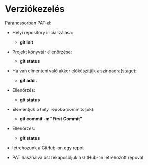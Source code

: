 
# Verziókezelés 

Parancssorban PAT-al:

- Helyi repository inicializálása:
    - **git init**

- Projekt könyvtár ellenőrzése:
    - **git status**

- Ha van elmenteni való akkor előkészítjük a színpadra(stage):
    - **git add .**

- Ellenőrzés:
    - **git status**

- Elementjük a helyi repoba(commitoljuk):
    - **git commit -m "First Commit"**

- Ellenőrzés:
    - **git status**

- létrehozunk a GitHub-on egy repot
- PAT használva összekapcsoljuk a   GitHub-on létrehozott repoval



